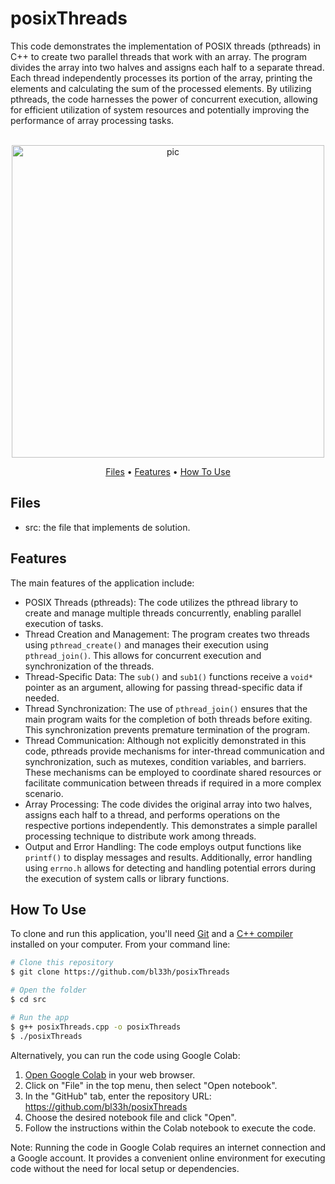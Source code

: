 # posixThreads
This code demonstrates the implementation of POSIX threads (pthreads) in C++ to create two parallel threads that work with an array. The program divides the array into two halves and assigns each half to a separate thread. Each thread independently processes its portion of the array, printing the elements and calculating the sum of the processed elements. By utilizing pthreads, the code harnesses the power of concurrent execution, allowing for efficient utilization of system resources and potentially improving the performance of array processing tasks.

<p align="center">
  <br>
  <img src="https://www.science.smith.edu/~nhowe/262/oldlabs/img/threads.png" alt="pic" width="500">
  <br>
</p>
<p align="center" >
  <a href="#Files">Files</a> •
  <a href="#Features">Features</a> •
  <a href="#how-to-use">How To Use</a> 
</p>

## Files

- src: the file that implements de solution.

## Features
The main features of the application include:
- POSIX Threads (pthreads): The code utilizes the pthread library to create and manage multiple threads concurrently, enabling parallel execution of tasks.
- Thread Creation and Management: The program creates two threads using `pthread_create()` and manages their execution using `pthread_join()`. This allows for concurrent execution and synchronization of the threads.
- Thread-Specific Data: The `sub()` and `sub1()` functions receive a `void*` pointer as an argument, allowing for passing thread-specific data if needed.
- Thread Synchronization: The use of `pthread_join()` ensures that the main program waits for the completion of both threads before exiting. This synchronization prevents premature termination of the program.
- Thread Communication: Although not explicitly demonstrated in this code, pthreads provide mechanisms for inter-thread communication and synchronization, such as mutexes, condition variables, and barriers. These mechanisms can be employed to coordinate shared resources or facilitate communication between threads if required in a more complex scenario.
- Array Processing: The code divides the original array into two halves, assigns each half to a thread, and performs operations on the respective portions independently. This demonstrates a simple parallel processing technique to distribute work among threads.
- Output and Error Handling: The code employs output functions like `printf()` to display messages and results. Additionally, error handling using `errno.h` allows for detecting and handling potential errors during the execution of system calls or library functions.


## How To Use
To clone and run this application, you'll need [Git](https://git-scm.com) and a [C++ compiler](https://www.fdi.ucm.es/profesor/luis/fp/devtools/mingw.html) installed on your computer. From your command line:

```bash
# Clone this repository
$ git clone https://github.com/bl33h/posixThreads

# Open the folder
$ cd src

# Run the app
$ g++ posixThreads.cpp -o posixThreads
$ ./posixThreads
```

Alternatively, you can run the code using Google Colab:
1. [Open Google Colab](https://colab.research.google.com) in your web browser.
2. Click on "File" in the top menu, then select "Open notebook".
3. In the "GitHub" tab, enter the repository URL: https://github.com/bl33h/posixThreads
4. Choose the desired notebook file and click "Open".
5. Follow the instructions within the Colab notebook to execute the code.

Note: Running the code in Google Colab requires an internet connection and a Google account. It provides a convenient online environment for executing code without the need for local setup or dependencies.
